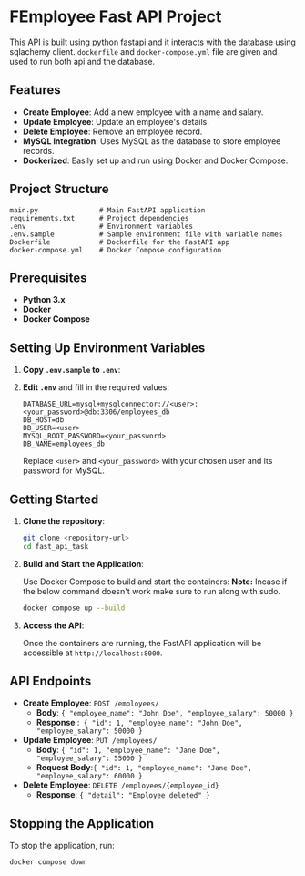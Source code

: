 # FEmployee Fast API Project

This API is built using python fastapi and it interacts with the database using sqlachemy client. `dockerfile` and `docker-compose.yml` file are given and used to run both api and the database.

## Features

- **Create Employee**: Add a new employee with a name and salary.
- **Update Employee**: Update an employee's details.
- **Delete Employee**: Remove an employee record.
- **MySQL Integration**: Uses MySQL as the database to store employee records.
- **Dockerized**: Easily set up and run using Docker and Docker Compose.

## Project Structure

```
main.py               # Main FastAPI application
requirements.txt      # Project dependencies
.env                  # Environment variables
.env.sample           # Sample environment file with variable names
Dockerfile            # Dockerfile for the FastAPI app
docker-compose.yml    # Docker Compose configuration
```

## Prerequisites
- **Python 3.x**
- **Docker**
- **Docker Compose**

## Setting Up Environment Variables

1. **Copy `.env.sample` to `.env`**:


2. **Edit `.env`** and fill in the required values:

   ```env
   DATABASE_URL=mysql+mysqlconnector://<user>:<your_password>@db:3306/employees_db
   DB_HOST=db
   DB_USER=<user>
   MYSQL_ROOT_PASSWORD=<your_password>
   DB_NAME=employees_db
   ```

   Replace `<user>` and `<your_password>` with your chosen user and its password for MySQL.

## Getting Started

1. **Clone the repository**:

   ```bash
   git clone <repository-url>
   cd fast_api_task
   ```

2. **Build and Start the Application**:

   Use Docker Compose to build and start the containers:
   **Note:** Incase if the below command doesn't work make sure to run along with sudo.

   ```bash
   docker compose up --build
   ```

3. **Access the API**:

   Once the containers are running, the FastAPI application will be accessible at `http://localhost:8000`.

## API Endpoints

- **Create Employee**: `POST /employees/`
  - **Body**: `{ "employee_name": "John Doe", "employee_salary": 50000 }`
  - **Response** :` {
      "id": 1,
      "employee_name": "John Doe",
      "employee_salary": 50000
    }`
- **Update Employee**: `PUT /employees/`
  - **Body**: `{ "id": 1, "employee_name": "Jane Doe", "employee_salary": 55000 }`
  - **Request Body**:`{
      "id": 1,
      "employee_name": "Jane Doe",
      "employee_salary": 60000
    }`
- **Delete Employee**: `DELETE /employees/{employee_id}`
  - **Response**: `{
      "detail": "Employee deleted"
    }`

## Stopping the Application

To stop the application, run:

```bash
docker compose down
```
